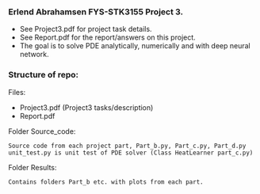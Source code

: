 ### Erlend Abrahamsen FYS-STK3155 Project 3. ###
- See Project3.pdf for project task details.
- See Report.pdf for the report/answers on this project.
- The goal is to solve PDE analytically, numerically and with deep neural network.

### Structure of repo: ###
Files:  

- Project3.pdf (Project3 tasks/description)
- Report.pdf

Folder Source_code:  

	Source code from each project part, Part_b.py, Part_c.py, Part_d.py  
	unit_test.py is unit test of PDE solver (Class HeatLearner part_c.py)

Folder Results:  

	Contains folders Part_b etc. with plots from each part.
